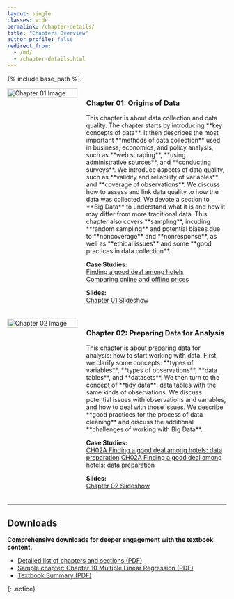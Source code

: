 ```yaml
---
layout: single
classes: wide
permalink: /chapter-details/
title: "Chapters Overview"
author_profile: false
redirect_from:
  - /md/
  - /chapter-details.html
---
```



{% include base_path %}

<div class="chapters">

<div class="chapter" id="chapter-01" style="display: flex; align-items: flex-start; margin-bottom: 20px;">
  <div style="flex: 1;">
    <img src="/images/ch01-fig.jpg" alt="Chapter 01 Image" style="width: 100%; max-width: 200px;">
  </div>
  <div style="flex: 2; padding-left: 20px;">
    <h3>Chapter 01: Origins of Data</h3>
    <p>This chapter is about data collection and data quality.
The chapter starts by introducing **key concepts of data**. It then describes the most important **methods of data collection** used in business, economics, and policy analysis, such as **web scraping**, **using administrative sources**, and **conducting surveys**. We introduce aspects of data quality, such as **validity and reliability of variables** and **coverage of observations**. We discuss how to assess and link data quality to how the data was collected. We devote a section to **Big Data** to understand what it is and how it may differ from more traditional data. This chapter also covers **sampling**, incuding **random sampling** and potential biases due to **noncoverage** and **nonresponse**, as well as **ethical issues** and some **good practices in data collection**.  </p>
    <p>
      <strong>Case Studies:</strong><br>
      <a href="https://gabors-data-analysis.com/casestudies/#ch01a-finding-a-good-deal-among-hotels-data-collection">Finding a good deal among hotels</a><br>
      <a href="https://gabors-data-analysis.com/casestudies/#ch01b-comparing-online-and-offline-prices-data-collection">Comparing online and offline prices</a>
    </p>
    <p>
      <strong>Slides:</strong><br>
      <a href="/images/slides-public/Ch01-Bekes_Kezdi_Data_Analysis_slides_v2.pdf">Chapter 01 Slideshow</a>
    </p>
  </div>
</div>

<div class="chapter" id="chapter-02" style="display: flex; align-items: flex-start; margin-bottom: 20px;">
  <div style="flex: 1;">
    <img src="/images/ch02-fig.jpg" alt="Chapter 02 Image" style="width: 100%; max-width: 200px;">
  </div>
  <div style="flex: 2; padding-left: 20px;">
    <h3>Chapter 02: Preparing Data for Analysis</h3>
    <p>This chapter is about preparing data for analysis: how to start working with data.
First, we clarify some concepts: **types of variables**, **types of observations**, **data tables**, and **datasets**. We then turn to the concept of **tidy data**: data tables with the same kinds of observations. We discuss potential issues with observations and variables, and how to deal with those issues. We describe **good practices for the process of data cleaning** and discuss the additional **challenges of working with Big Data**.  
</p>
    <p>
      <strong>Case Studies:</strong><br>
      <!-- Update these links when you have the correct URLs -->
      <a href="https://gabors-data-analysis.com/casestudies/#ch02a-finding-a-good-deal-among-hotels-data-preparation">CH02A Finding a good deal among hotels: data preparation</a>
      <a href="https://gabors-data-analysis.com/casestudies/#ch02a-finding-a-good-deal-among-hotels-data-preparation">CH02A Finding a good deal among hotels: data preparation</a>
    </p>
    <p>
      <strong>Slides:</strong><br>
      <!-- Update the slide link when you have the correct file -->
      <a href="/images/slides-public/Ch02-Bekes_Kezdi_Data_Analysis_slides_v2.pdf">Chapter 02 Slideshow</a>
    </p>
  </div>
</div>

<!-- Repeat the structure for additional chapters -->

</div>

---

## Downloads

**Comprehensive downloads for deeper engagement with the textbook content.**

- [Detailed list of chapters and sections (PDF)](/files/front_Bekes_Kezdi.pdf)
- [Sample chapter: Chapter 10 Multiple Linear Regression (PDF)](/files/Ch10_Bekes_Kezdi_draft_2020nov.pdf)
- [Textbook Summary (PDF)](/files/bekes-kezdi-data-analysis-summary.pdf)

{: .notice}




